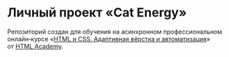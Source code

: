 # Личный проект «Cat Energy»


Репозиторий создан для обучения на асинхронном профессиональном онлайн‑курсе «[HTML и CSS. Адаптивная вёрстка и автоматизация](https://htmlacademy.ru/intensive/adaptive)» от [HTML Academy](https://htmlacademy.ru).


